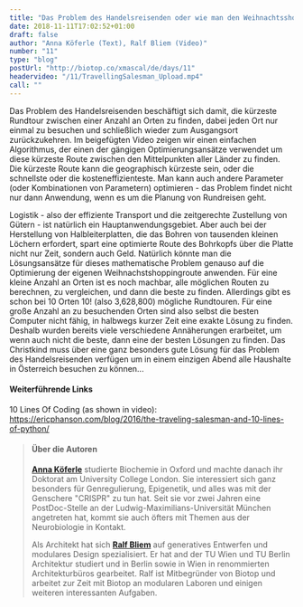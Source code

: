 ```yaml
---
title: "Das Problem des Handelsreisenden oder wie man den Weihnachtsshoppingtrip optimiert"
date: 2018-11-11T17:02:52+01:00
draft: false
author: "Anna Köferle (Text), Ralf Bliem (Video)"
number: "11"
type: "blog"
postUrl: "http://biotop.co/xmascal/de/days/11"
headervideo: "/11/TravellingSalesman_Upload.mp4"
call: ""
---
```

Das Problem des Handelsreisenden beschäftigt sich damit, die kürzeste Rundtour zwischen einer Anzahl an Orten zu finden, dabei jeden Ort nur einmal zu besuchen und schließlich wieder zum Ausgangsort zurückzukehren. Im beigefügten Video zeigen wir einen einfachen Algorithmus, der einen der gängigen Optimierungsansätze verwendet um diese kürzeste Route zwischen den Mittelpunkten aller Länder zu finden. Die kürzeste Route kann die geographisch kürzeste sein, oder die schnellste oder die kosteneffizienteste. Man kann auch andere Parameter (oder Kombinationen von Parametern) optimieren - das Problem findet nicht nur dann Anwendung, wenn es um die Planung von Rundreisen geht.

Logistik - also der effiziente Transport und die zeitgerechte Zustellung von Gütern - ist natürlich ein Hauptanwendungsgebiet. Aber auch bei der Herstellung von Halbleiterplatten, die das Bohren von tausenden kleinen Löchern erfordert, spart eine optimierte Route des Bohrkopfs über die Platte nicht nur Zeit, sondern auch Geld. Natürlich könnte man die Lösungsansätze für dieses mathematische Problem genauso auf die Optimierung der eigenen Weihnachstshoppingroute anwenden. Für eine kleine Anzahl an Orten ist es noch machbar, alle möglichen Routen zu berechnen, zu vergleichen, und dann die beste zu finden. Allerdings gibt es schon bei 10 Orten 10! (also 3,628,800) mögliche Rundtouren. Für eine große Anzahl an zu besuchenden Orten sind also selbst die besten Computer nicht fähig, in halbwegs kurzer Zeit eine exakte Lösung zu finden. Deshalb wurden bereits viele verschiedene Annäherungen erarbeitet, um wenn auch nicht die beste, dann eine der besten Lösungen zu finden. Das Christkind muss über eine ganz besonders gute Lösung für das Problem des Handelsreisenden verfügen um in einem einzigen Abend alle Haushalte in Österreich besuchen zu können...

#### Weiterführende Links
10 Lines Of Coding (as shown in video): https://ericphanson.com/blog/2016/the-traveling-salesman-and-10-lines-of-python/

> #### Über die Autoren
>**[Anna Köferle](http://biotop.co/de/person/anna-koeferle/)** studierte Biochemie in Oxford und machte danach ihr Doktorat am University College London. Sie interessiert sich ganz besonders für Genregulierung, Epigenetik, und alles was mit der Genschere "CRISPR" zu tun hat. Seit sie vor zwei Jahren eine PostDoc-Stelle an der Ludwig-Maximilians-Universität München angetreten hat, kommt sie auch öfters mit Themen aus der Neurobiologie in Kontakt.
>
> Als Architekt hat sich **[Ralf Bliem](http://biotop.co/en/person/ralf-bliem/)** auf generatives Entwerfen und modulares Design spezialisiert. Er hat and der TU Wien und TU Berlin Architektur studiert und in Berlin sowie in Wien in renommierten Architekturbüros gearbeitet. Ralf ist Mitbegründer von Biotop und arbeitet zur Zeit mit Biotop an modularen Laboren und einigen weiteren interessanten Aufgaben.

<!--more-->
